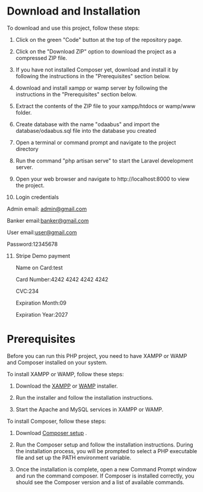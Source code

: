 # Download and Installation
To download and use this project, follow these steps:

1. Click on the green "Code" button at the top of the repository page. 

2. Click on the "Download ZIP" option to download the project as a compressed ZIP file.

3. If you have not installed Composer yet, download and install it by following the instructions in the "Prerequisites" section below.

4. download and install xampp or wamp server by following the instructions in the "Prerequisites" section below.

5. Extract the contents of the ZIP file to your xampp/htdocs or wamp/www folder.

6. Create database with the name "odaabus" and import the database/odaabus.sql file into the database you created

7. Open a terminal or command prompt and navigate to the project directory

8. Run the command "php artisan serve" to start the Laravel development server.

9. Open your web browser and navigate to http://localhost:8000 to view the project.

10. Login credentials
  
   Admin
   email: admin@gmail.com
   
   Banker
   email:banker@gmail.com
   
   User
   email:user@gmail.com
   
   Password:12345678

11. Stripe Demo payment
   
      Name on Card:test
   
      Card Number:4242 4242 4242 4242
   
      CVC:234
   
      Expiration Month:09
   
      Expiration Year:2027

   # Prerequisites
Before you can run this PHP project, you need to have XAMPP or WAMP and Composer installed on your system.

To install XAMPP or WAMP, follow these steps:

1. Download the <a href="https://www.apachefriends.org/download.html"> XAMPP</a> or <a href="https://sourceforge.net/projects/wampserver/">WAMP</a> installer.

2. Run the installer and follow the installation instructions.

3. Start the Apache and MySQL services in XAMPP or WAMP.

To install Composer, follow these steps:

1. Download <a href="https://getcomposer.org/Composer-Setup.exe">Composer setup</a> .
2. Run the Composer setup  and follow the installation instructions. During the installation process, you will be prompted to select a PHP executable file and set up the PATH environment variable.

3. Once the installation is complete, open a new Command Prompt window and run the command composer. If Composer is installed correctly, you should see the Composer version and a list of available commands.
